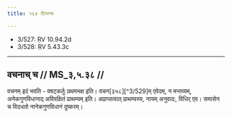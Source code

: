```yaml
---
title: १६४ टिप्पन्यः

---
```

- 3/527: ṚV 10.94.2d
- 3/528: ṚV 5.43.3c

____________________________________________


## वचनाच् च // MS_३,५.३८ //
वचनम् इदं भवति - वषट्कर्तुः प्रथमभक्ष इति। वचन[३५८][^3/529]म् एवेदम्, न मन्तव्यम्, अनेकगुणविधानाद् अविवक्षितं प्राथम्यम् इति। अप्राप्तत्वात् प्राथम्यस्य, नायम् अनुवादः, विधिर् एव। समासेन च विदधतो नानेकगुणविधानं दुष्करम्।
